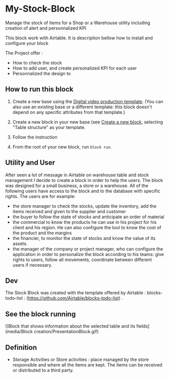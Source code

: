 # My-Stock-Block
Manage the stock of items for a Shop or a Warehouse utility including creation of alert and personnalized KPI

This block work with Airtable. It is description bellow how to install and configure your block

The Project offer :

-   How to check the stock
-   How to add user, and create personalized KPI for each user
-   Personnalized the design to 

## How to run this block

1. Create a new base using the
   [Digital video production template](https://airtable.com/templates/content-production/expKOGNEdcF0gmFW3/digital-video-production).
   (You can also use an existing base or a different template: this block doesn't depend on any
   specific attributes from that template.)

2. Create a new block in your new base (see
   [Create a new block](https://airtable.com/developers/blocks/guides/hello-world-tutorial#create-a-new-block),
   selecting "Table structure" as your template.

3. Follow the instruction


4. From the root of your new block, run `block run`.

## Utility and User
After seen a lot of message in Airtable on warehouse table and stock management I decide to create a block in order to help the users.
The block was designed for a small business, a store or a warehouse. All of the following users have access to the block and to the database with specific rights. The users are for example:
- the store manager to check the stocks, update the inventory, add the items received and given to the supplier and customer
- the buyer to follow the state of stocks and anticipate an order of material
- the commercial to know the products he can use in his project for his client and his region. He can also configure the tool to know the cost of the product and the margins
- the financier, to monitor the state of stocks and know the value of its assets.
- the manager of the company or project manager, who can configure the application in order to personalize the block according to his teams: give rights to users, follow all movements, coordinate between different users if necessary.


## Dev

The Stock Block was created with the template offered by Airtable : blocks-todo-list : (https://github.com/Airtable/blocks-todo-list) .

## See the block running

![Block that shows information about the selected table and its fields](media/Block creation/PresentationBlock.gif)


## Definition

- Storage Activities or Store activities : place managed by the store responsible and where all the items are kept. The items can be received or distributed to a third party.